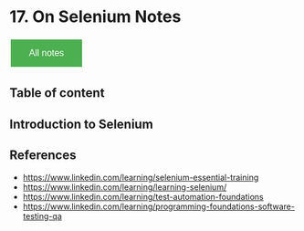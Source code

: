 # 17. On Selenium Notes

<style>
  .back-button {
    background-color: #4CAF50; /* Green */
    border: none;
    color: white;
    padding: 15px 32px;
    text-align: center;
    text-decoration: none;
    display: inline-block;
    font-size: 16px;
    margin: 4px 2px;
    cursor: pointer;
  }
</style>

<button class="back-button" onclick="window.location.href='https://matiaspakua.github.io/tech.notes.io'">All notes</button>

## Table of content



## Introduction to Selenium


## References

- https://www.linkedin.com/learning/selenium-essential-training
- https://www.linkedin.com/learning/learning-selenium/
- https://www.linkedin.com/learning/test-automation-foundations
- https://www.linkedin.com/learning/programming-foundations-software-testing-qa
